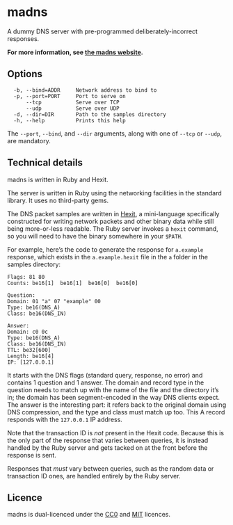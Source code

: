 madns
=====

A dummy DNS server with pre-programmed deliberately-incorrect responses.

**For more information, see [the madns website](https://madns.binarystar.systems/).**


Options
-------

```
  -b, --bind=ADDR     Network address to bind to
  -p, --port=PORT     Port to serve on
      --tcp           Serve over TCP
      --udp           Serve over UDP
  -d, --dir=DIR       Path to the samples directory
  -h, --help          Prints this help
```

The `--port`, `--bind`, and `--dir` arguments, along with one of `--tcp` or `--udp`, are mandatory.


Technical details
-----------------

madns is written in Ruby and Hexit.

The server is written in Ruby using the networking facilities in the standard library. It uses no third-party gems.

The DNS packet samples are written in [Hexit](https://github.com/ogham/hexit), a mini-language specifically constructed for writing network packets and other binary data while still being more-or-less readable. The Ruby server invokes a `hexit` command, so you will need to have the binary somewhere in your `$PATH`.

For example, here’s the code to generate the response for `a.example` response, which exists in the `a.example.hexit` file in the `a` folder in the samples directory:

```hexit
Flags: 81 80
Counts: be16[1]  be16[1]  be16[0]  be16[0]

Question:
Domain: 01 "a" 07 "example" 00
Type: be16(DNS_A)
Class: be16(DNS_IN)

Answer:
Domain: c0 0c
Type: be16(DNS_A)
Class: be16(DNS_IN)
TTL: be32[600]
Length: be16[4]
IP: [127.0.0.1]
```

It starts with the DNS flags (standard query, response, no error) and contains 1 question and 1 answer. The domain and record type in the question needs to match up with the name of the file and the directory it’s in; the domain has been segment-encoded in the way DNS clients expect. The answer is the interesting part: it refers back to the original domain using DNS compression, and the type and class must match up too. This A record responds with the `127.0.0.1` IP address.

Note that the transaction ID is _not_ present in the Hexit code. Because this is the only part of the response that varies between queries, it is instead handled by the Ruby server and gets tacked on at the front before the response is sent.

Responses that _must_ vary between queries, such as the random data or transaction ID ones, are handled entirely by the Ruby server.


Licence
-------

madns is dual-licenced under the [CC0](https://creativecommons.org/share-your-work/public-domain/cc0/) and [MIT](https://opensource.org/licenses/MIT) licences.

